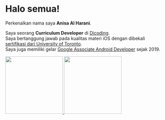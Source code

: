# Halo semua! 

Perkenalkan nama saya **Anisa Al Harani**.

Saya seorang **Curriculum Developer** di [Dicoding](https://www.dicoding.com/).  
Saya bertanggung jawab pada kualitas materi iOS dengan dibekali [sertifikasi dari University of Toronto](https://www.coursera.org/account/accomplishments/specialization/CLKJD8XBXJ3M).  
Saya juga memiliki gelar [Google Associate Android Developer](https://www.credential.net/h5deoi5h) sejak 2019.

<p align="left">
<a href="https://github.com/nisalhrni">
  <img height="180em" src="https://github-readme-stats-eight-theta.vercel.app/api?username=nisalhrni&show_icons=true&theme=algolia&include_all_commits=true&count_private=true"/>
  <img height="180em" src="https://github-readme-stats-eight-theta.vercel.app/api/top-langs/?username=gilangadhan&layout=compact&langs_count=8&theme=algolia"/></a>
</p>


